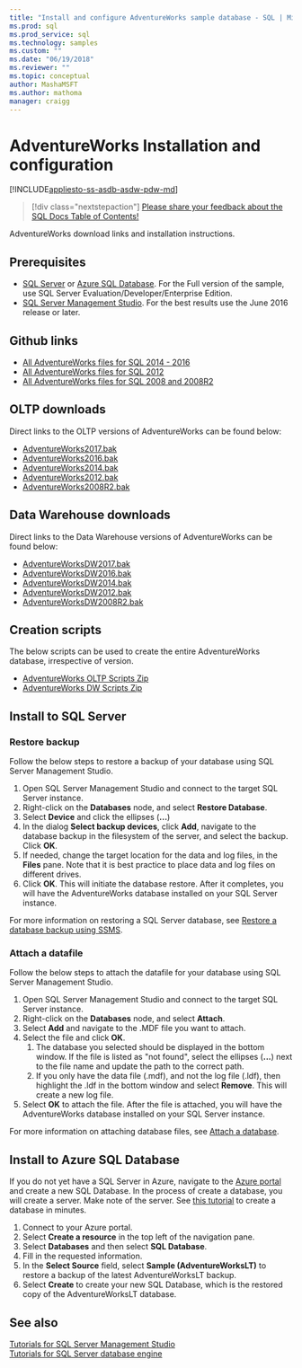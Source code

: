 ```yaml
---
title: "Install and configure AdventureWorks sample database - SQL | Microsoft Docs"
ms.prod: sql
ms.prod_service: sql
ms.technology: samples
ms.custom: ""
ms.date: "06/19/2018"
ms.reviewer: ""
ms.topic: conceptual
author: MashaMSFT
ms.author: mathoma
manager: craigg
---
```

# AdventureWorks Installation and configuration
[!INCLUDE[appliesto-ss-asdb-asdw-pdw-md](../includes/appliesto-ss-asdb-asdw-pdw-md.md)]

  > [!div class="nextstepaction"]
  > [Please share your feedback about the SQL Docs Table of Contents!](https://aka.ms/sqldocsurvey)

AdventureWorks download links and installation instructions. 

## Prerequisites

- [SQL Server](https://www.microsoft.com/evalcenter/evaluate-sql-server-2016) or [Azure SQL Database](https://azure.microsoft.com/services/sql-database/). For the Full version of the sample, use SQL Server Evaluation/Developer/Enterprise Edition.
- [SQL Server Management Studio](../ssms/download-sql-server-management-studio-ssms.md). For the best results use the June 2016 release or later.
 
## Github links

- [All AdventureWorks files for SQL 2014 - 2016](https://github.com/Microsoft/sql-server-samples/releases/tag/adventureworks)
- [All AdventureWorks files for SQL 2012](https://github.com/Microsoft/sql-server-samples/releases/tag/adventureworks2012)
- [All AdventureWorks files for SQL 2008 and 2008R2](https://github.com/Microsoft/sql-server-samples/releases/tag/adventureworks2008r2)

## OLTP downloads

Direct links to the OLTP versions of AdventureWorks can be found below:

- [AdventureWorks2017.bak](https://github.com/Microsoft/sql-server-samples/releases/download/adventureworks/AdventureWorks2017.bak)
- [AdventureWorks2016.bak](https://github.com/Microsoft/sql-server-samples/releases/download/adventureworks/AdventureWorks2016.bak)
- [AdventureWorks2014.bak](https://github.com/Microsoft/sql-server-samples/releases/download/adventureworks/AdventureWorks2014.bak)
- [AdventureWorks2012.bak](https://github.com/Microsoft/sql-server-samples/releases/download/adventureworks/AdventureWorks2012.bak)
- [AdventureWorks2008R2.bak](https://github.com/Microsoft/sql-server-samples/releases/download/adventureworks2008r2/adventure-works-2008r2-oltp.bak)


## Data Warehouse downloads

Direct links to the Data Warehouse versions of AdventureWorks can be found below:

- [AdventureWorksDW2017.bak](https://github.com/Microsoft/sql-server-samples/releases/download/adventureworks/AdventureWorksDW2017.bak)
- [AdventureWorksDW2016.bak](https://github.com/Microsoft/sql-server-samples/releases/download/adventureworks/AdventureWorksDW2016.bak)
- [AdventureWorksDW2014.bak](https://github.com/Microsoft/sql-server-samples/releases/download/adventureworks/AdventureWorksDW2014.bak)
- [AdventureWorksDW2012.bak](https://github.com/Microsoft/sql-server-samples/releases/download/adventureworks/AdventureWorksDW2012.bak)
- [AdventureWorksDW2008R2.bak](https://github.com/Microsoft/sql-server-samples/releases/download/adventureworks2008r2/adventure-works-2008-dw.bak)

## Creation scripts
The below scripts can be used to create the entire AdventureWorks database, irrespective of version. 

- [AdventureWorks OLTP Scripts Zip](https://github.com/Microsoft/sql-server-samples/releases/download/adventureworks/AdventureWorks-oltp-install-script.zip)
- [AdventureWorks DW Scripts Zip](https://github.com/Microsoft/sql-server-samples/releases/download/adventureworks/AdventureWorksDW-data-warehouse-install-script.zip)

## Install to SQL Server

### Restore backup
Follow the below steps to restore a backup of your database using SQL Server Management Studio. 

1. Open SQL Server Management Studio and connect to the target SQL Server instance.
2. Right-click on the **Databases** node, and select **Restore Database**.
3. Select **Device** and click the ellipses (**...**)
4. In the dialog **Select backup devices**, click **Add**, navigate to the database backup in the filesystem of the server, and select the backup. Click **OK**.
5. If needed, change the target location for the data and log files, in the **Files** pane. Note that it is best practice to place data and log files on different drives.
6. Click **OK**. This will initiate the database restore. After it completes, you will have the AdventureWorks database installed on your SQL Server instance.

For more information on restoring a SQL Server database, see [Restore a database backup using SSMS](../relational-databases/backup-restore/restore-a-database-backup-using-ssms.md).


### Attach a datafile
Follow the below steps to attach the datafile for your database using SQL Server Management Studio.

1. Open SQL Server Management Studio and connect to the target SQL Server instance.
2. Right-click on the **Databases** node, and select **Attach**.
3. Select **Add** and navigate to the .MDF file you want to attach. 
1. Select the file and click **OK**. 
    1. The database you selected should be displayed in the bottom window. If the file is listed as "not found",  select the ellipses (**...**) next to the file name and update the path to the correct path. 
    1. If you only have the data file (.mdf), and not the log file (.ldf), then highlight the .ldf in the bottom window and select **Remove**. This will create a new log file. 
1. Select **OK** to attach the file. After the file is attached, you will have the AdventureWorks database installed on your SQL Server instance.  

For more information on attaching database files, see [Attach a database](../relational-databases/databases/attach-a-database.md). 

## Install to Azure SQL Database


If you do not yet have a SQL Server in Azure, navigate to the [Azure portal](https://portal.azure.com/) and create a new SQL Database. In the process of create a database, you will create a server. Make note of the server. See [this tutorial](https://azure.microsoft.com/documentation/articles/sql-database-get-started/) to create a database in minutes.

1. Connect to your Azure portal.
1. Select **Create a resource** in the top left of the navigation pane. 
1. Select **Databases** and then select **SQL Database**. 
1. Fill in the requested information.
1. In the **Select Source** field, select **Sample (AdventureWorksLT)** to restore a backup of the latest AdventureWorksLT backup.
1. Select **Create** to create your new SQL Database, which is the restored copy of the AdventureWorksLT database. 


## See also
[Tutorials for SQL Server Management Studio](../ssms/tutorials/tutorial-sql-server-management-studio.md)   
[Tutorials for SQL Server database engine](../relational-databases/database-engine-tutorials.md)
